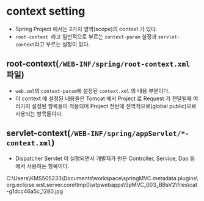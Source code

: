 # context setting
- Spring Project 에서는 2가지 영역(scope)의 context 가 있다.
- `root-context `라고 일반적으로 부르는 `context-param` 설정과 `servlet-context`라고 부르는 설정이 있다.

## root-context(`/WEB-INF/spring/root-context.xml` 파일)
- `web.xml`의 `context-param`에 설정된 `context.xml` 의 내용 부분이다.
- 이 context 에 설정된 내용들은 Tomcat 에서 Project 로 Request 가 전달될때 여러가지 설정된 항목들이 적용되어 Project 전반에 전역적으로(global public)으로 사용되는 항목들이다.

## servlet-context(`/WEB-INF/spring/appServlet/*-context.xml`)
- Dispatcher Servlet 이 실행되면서 개발자가 만든 Controller, Service, Dao 등에서 사용하는 항목이다.

C:\Users\KMS505233\Documents\workspace\springMVC\.metadata\.plugins\org.eclipse.wst.server.core\tmp0\wtpwebapps\SpMVC_003_BBsV2\files\cat-g1dcc46a5c_1280.jpg